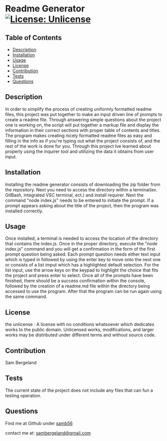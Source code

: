 # Readme Generator [![License: Unlicense](https://img.shields.io/badge/license-Unlicense-blue.svg)](http://unlicense.org/)
  ## Table of Contents
  - [Description](#description)
  - [Installation](#installation)
  - [Usage](#usage)
  - [License](#license)
  - [Contribution](#contribution)
  - [Tests](#tests)
  - [Questions](#questions)

  ## Description 
  In order to simplify the process of creating uniformly formatted readme files, this project was put together to make an input driven line of prompts to create a readme file. Through answering simple questions about the project one is working on, the script will put together a markup file and display the information in their correct sections with proper table of contents and titles. The program makes creating nicely formatted readme files as easy and filling in the info as if you're typing out what the project consists of, and the rest of the work is done for you. Through this project Ive learned about properly using the inquirer tool and utilizing the data it obtains from user input.

  ## Installation 
  Installing the readme generator consists of downloading the zip folder from the repository. Next you need to access the directory within a terminal(ex. GitBash, integrated VSC terminal, ect.) and install requirer. Next the command "node index.js" needs to be entered to initiate the prompt. If a prompt appears asking about the title of the project, then the program was installed correctly.

  ## Usage 
  Once installed, a terminal is needed to access the location of the directory that contains the index.js. Once in the proper directory, execute the "node index.js" command and you will get a confirmation in the form of the first prompt question being asked. Each prompt question needs either text input which is typed in followed by using the enter key to move onto the next one or consists of a list imput which has a highlighted default selection. For the list input, use the arrow keys on the keypad to highlight the choice that fits the project and press enter to select. Once all of the prompts have been finished, there should be a success confirmation within the console, followed by the creation of a readme.md file within the directory being accessed to use the program. After that the program can be run again using the same command.

  ## License 
  the unlicense :
  A license with no conditions whatsoever which dedicates works to the public domain. Unlicensed works, modifications, and larger works may be distributed under different terms and without source code.

  ## Contribution 
  Sam Bergeland

  ## Tests 
  The current state of the project does not include any files that can fun a testing operation.

  ## Questions 
  Find me at Github under [samb56](https://github.com/samb56)

  contact me at:
  [sambergeland@gmail.com](mailto:sambergeland@gmail.com)

  

